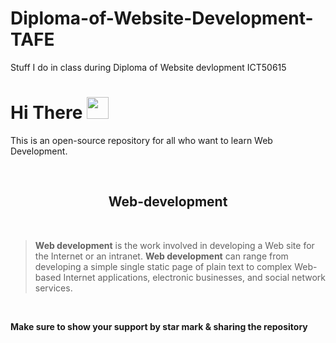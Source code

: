 # Diploma-of-Website-Development-TAFE
Stuff I do in class during Diploma of Website devlopment ICT50615

# **Hi** There <img src="https://raw.githubusercontent.com/iampavangandhi/iampavangandhi/master/gifs/Hi.gif" width="35px">

<p>
This is an open-source repository for all who want to learn Web Development.</p>


<br>
<h2 align="center" ><strong>Web-development</strong></h2><br>

> **Web development** is the work involved in developing a Web site for the Internet or an intranet.
> **Web development** can range from developing a simple single static page of plain text to complex Web-based Internet applications, electronic businesses, and social network services.
<br>

**Make sure to show your support by star mark & sharing the repository**

